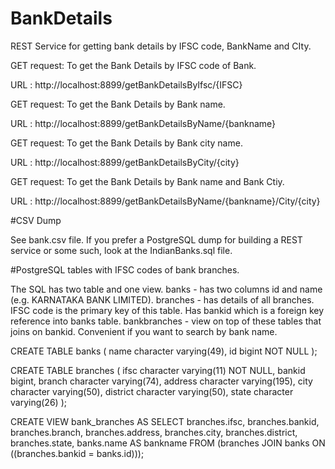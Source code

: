 # BankDetails
REST Service for getting bank details by IFSC code, BankName and CIty.

GET request: To get the Bank Details  by IFSC code of Bank.

URL : http://localhost:8899/getBankDetailsByIfsc/{IFSC}

GET request: To get the Bank Details by Bank name.

URL : http://localhost:8899/getBankDetailsByName/{bankname}

GET request: To get the Bank Details by Bank city name.

URL : http://localhost:8899/getBankDetailsByCity/{city}

GET request: To get the Bank Details by Bank name and Bank Ctiy.

URL : http://localhost:8899/getBankDetailsByName/{bankname}/City/{city}

#CSV Dump

See bank.csv file. If you prefer a PostgreSQL dump for building a REST service or some such, look at the IndianBanks.sql file.

#PostgreSQL tables with IFSC codes of bank branches.

The SQL has two table and one view.
banks - has two columns id and name (e.g. KARNATAKA BANK LIMITED).
branches - has details of all branches. IFSC code is the primary key of this table. Has bankid which is a foreign key reference into banks table.
bankbranches - view on top of these tables that joins on bankid. Convenient if you want to search by bank name.

CREATE TABLE banks (
    name character varying(49),
    id bigint NOT NULL
);


CREATE TABLE branches (
    ifsc character varying(11) NOT NULL,
    bankid bigint,
    branch character varying(74),
    address character varying(195),
    city character varying(50),
    district character varying(50),
    state character varying(26)
);


CREATE VIEW bank_branches AS
 SELECT branches.ifsc,
    branches.bankid,
    branches.branch,
    branches.address,
    branches.city,
    branches.district,
    branches.state,
    banks.name AS bankname
   FROM (branches
     JOIN banks ON ((branches.bankid = banks.id)));
